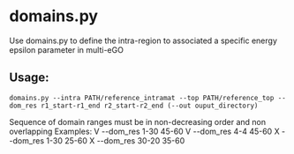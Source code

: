 # domains.py

Use domains.py to define the intra-region to associated a specific energy epsilon parameter in multi-eGO

## Usage:

```
domains.py --intra PATH/reference_intramat --top PATH/reference_top --dom_res r1_start-r1_end r2_start-r2_end (--out ouput_directory)
```

Sequence of domain ranges must be in non-decreasing order and non overlapping
Examples:
V  --dom_res 1-30 45-60 
V  --dom_res 4-4 45-60 
X  --dom_res 1-30 25-60 
X  --dom_res 30-20 35-60 

